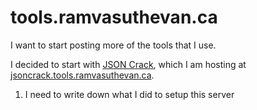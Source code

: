 # tools.ramvasuthevan.ca

I want to start posting more of the tools that I use. 

I decided to start with [JSON Crack](https://github.com/AykutSarac/jsoncrack.com), which I am hosting at [jsoncrack.tools.ramvasuthevan.ca](http://jsoncrack.tools.ramvasuthevan.ca).

1) I need to write down what I did to setup this server